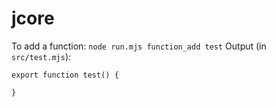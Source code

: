 # jcore

To add a function: `node run.mjs function_add test`
Output (in `src/test.mjs`):
```
export function test() {
    
}
```
